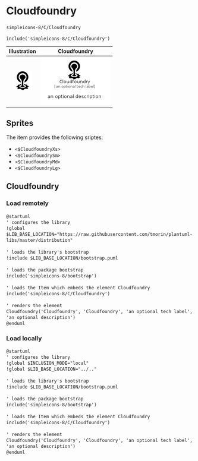 # Cloudfoundry


```text
simpleicons-8/C/Cloudfoundry
```

```text
include('simpleicons-8/C/Cloudfoundry')
```



| Illustration | Cloudfoundry |
| :---: | :---: |
| ![illustration for Illustration](../../simpleicons-8/C/Cloudfoundry.png) | ![illustration for Cloudfoundry](../../simpleicons-8/C/Cloudfoundry.Local.png) |



## Sprites
The item provides the following sriptes:

- `<$CloudfoundryXs>`
- `<$CloudfoundrySm>`
- `<$CloudfoundryMd>`
- `<$CloudfoundryLg>`





## Cloudfoundry

### Load remotely
```plantuml
@startuml
' configures the library
!global $LIB_BASE_LOCATION="https://raw.githubusercontent.com/tmorin/plantuml-libs/master/distribution"

' loads the library's bootstrap
!include $LIB_BASE_LOCATION/bootstrap.puml

' loads the package bootstrap
include('simpleicons-8/bootstrap')

' loads the Item which embeds the element Cloudfoundry
include('simpleicons-8/C/Cloudfoundry')

' renders the element
Cloudfoundry('Cloudfoundry', 'Cloudfoundry', 'an optional tech label', 'an optional description')
@enduml
```

### Load locally
```plantuml
@startuml
' configures the library
!global $INCLUSION_MODE="local"
!global $LIB_BASE_LOCATION="../.."

' loads the library's bootstrap
!include $LIB_BASE_LOCATION/bootstrap.puml

' loads the package bootstrap
include('simpleicons-8/bootstrap')

' loads the Item which embeds the element Cloudfoundry
include('simpleicons-8/C/Cloudfoundry')

' renders the element
Cloudfoundry('Cloudfoundry', 'Cloudfoundry', 'an optional tech label', 'an optional description')
@enduml
```

